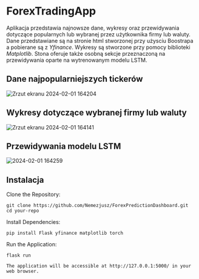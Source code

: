 # ForexTradingApp

Aplikacja przedstawia najnowsze dane, wykresy oraz przewidywania dotyczące popularnych lub wybranej przez użytkownika firmy lub waluty. 
Dane przedstawiane są na stronie html stworzonej przy użysciu Boostrapa a pobierane są z *Yfinance*. Wykresy są stworzone przy pomocy biblioteki *Matplotlib*. 
Stona oferuje także osobną sekcje przeznaczoną na przewidywania oparte na wytrenowanym modelu LSTM.

## Dane najpopularniejszych tickerów
![Zrzut ekranu 2024-02-01 164204](https://github.com/Nemezjusz/ForexPredictionDashboard/assets/50834734/666c275c-3a3e-4d71-8697-a31e09f40614)

## Wykresy dotyczące wybranej firmy lub waluty
![Zrzut ekranu 2024-02-01 164141](https://github.com/Nemezjusz/ForexPredictionDashboard/assets/50834734/0f8b883c-2aee-4303-8487-34e63226a5fa)

## Przewidywania modelu LSTM
![2024-02-01 164259](https://github.com/Nemezjusz/ForexPredictionDashboard/assets/50834734/fc6c7006-5227-419c-a013-c32b03749ca1)


## Instalacja

Clone the Repository:

    git clone https://github.com/Nemezjusz/ForexPredictionDashboard.git
    cd your-repo

Install Dependencies:

    pip install Flask yfinance matplotlib torch

Run the Application:

    flask run

    The application will be accessible at http://127.0.0.1:5000/ in your web browser.



